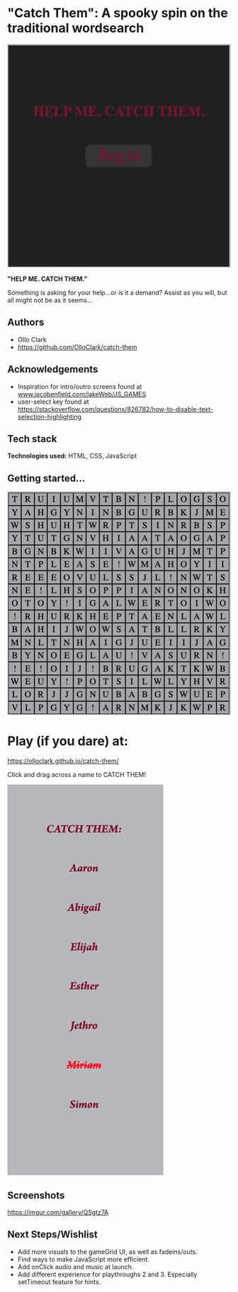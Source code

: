 
# "Catch Them": A spooky spin on the traditional wordsearch

![HELP ME](/images/helpMe.jpg)

**"HELP ME. CATCH THEM."**

Something is asking for your help...or is it a demand? Assist as you will, but all might not be as it seems...



## Authors

- Ollo Clark
- https://github.com/OlloClark/catch-them


## Acknowledgements

 - Inspiration for intro/outro screens found at www.jacobenfield.com/jakeWeb/JS_GAMES
 - user-select key found at https://stackoverflow.com/questions/826782/how-to-disable-text-selection-highlighting

## Tech stack

**Technologies used:** HTML, CSS, JavaScript


## Getting started...

![CATCH THEM](/images/findThem.jpg)

**Play (if you dare) at:**
=======

https://olloclark.github.io/catch-them/

Click and drag across a name to CATCH THEM!

![Got one...](/images/gotOne.jpg)

## Screenshots

https://imgur.com/gallery/QSgtz7A


## Next Steps/Wishlist

- Add more visuals to the gameGrid UI, as well as fadeins/outs.
- Find ways to make JavaScript more efficient.
- Add onClick audio and music at launch.
- Add different experience for playthroughs 2 and 3. Especially setTimeout feature for hints.


